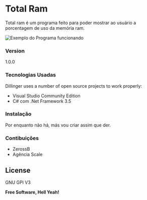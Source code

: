 # Total Ram

Total ram é um programa feito para poder mostrar ao usuário a porcentagem de uso da memória ram.

![Exemplo do Programa funcionando][Example]

### Version
1.0.0

### Tecnologias Usadas

Dillinger uses a number of open source projects to work properly:

 - Visual Studio Community Edition
 - C# com .Net Framework 3.5

### Instalação

Por enquanto não há, más vou criar assim que der.

### Contibuições

 - ZerossB
 - Agência Scale

License
----

GNU GPl V3

**Free Software, Hell Yeah!**

[Example]:https://github.com/zerossB/TotalRam/blob/master/Images/TotalRAM-screen.png?raw=true